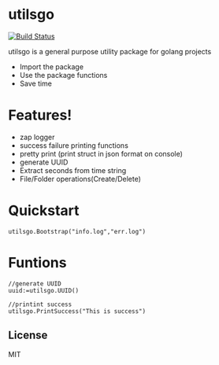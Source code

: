 # utilsgo

[![Build Status](https://travis-ci.org/joemccann/dillinger.svg?branch=master)](https://travis-ci.org/joemccann/dillinger)

utilsgo is a general purpose utility package for golang projects

  - Import the package
  - Use the package functions
  - Save time

# Features!

  - zap logger
  - success failure printing functions
  - pretty print (print struct in json format on console)
  - generate UUID
  - Extract seconds from time string
  - File/Folder operations(Create/Delete)

# Quickstart
    utilsgo.Bootstrap("info.log","err.log")
    
# Funtions
    //generate UUID
    uuid:=utilsgo.UUID()
    
    //printint success
    utilsgo.PrintSuccess("This is success")

License
----

MIT

